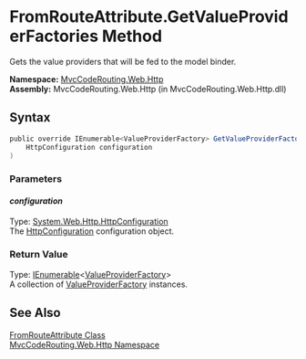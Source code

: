 FromRouteAttribute.GetValueProviderFactories Method
===================================================
Gets the value providers that will be fed to the model binder.

**Namespace:** [MvcCodeRouting.Web.Http][1]  
**Assembly:** MvcCodeRouting.Web.Http (in MvcCodeRouting.Web.Http.dll)

Syntax
------

```csharp
public override IEnumerable<ValueProviderFactory> GetValueProviderFactories(
	HttpConfiguration configuration
)
```

### Parameters

#### *configuration*
Type: [System.Web.Http.HttpConfiguration][2]  
The [HttpConfiguration][2] configuration object.

### Return Value
Type: [IEnumerable][3]&lt;[ValueProviderFactory][4]>  
A collection of [ValueProviderFactory][4] instances.

See Also
--------
[FromRouteAttribute Class][5]  
[MvcCodeRouting.Web.Http Namespace][1]  

[1]: ../README.md
[2]: http://msdn.microsoft.com/en-us/library/hh833997
[3]: http://msdn.microsoft.com/en-us/library/9eekhta0
[4]: http://msdn.microsoft.com/en-us/library/hh835931
[5]: README.md
